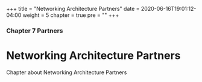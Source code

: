 +++
title = "Networking Architecture Partners"
date = 2020-06-16T19:01:12-04:00
weight = 5
chapter = true
pre = "<b></b>"
+++

### Chapter 7 Partners

# Networking Architecture Partners

Chapter about Networking Architecture Partners